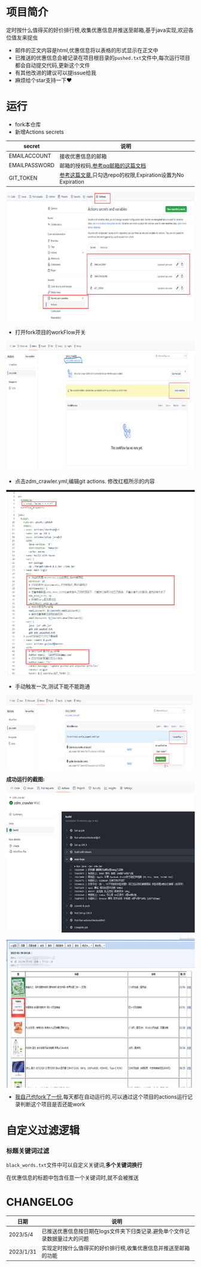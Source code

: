# 项目简介

定时按什么值得买的好价排行榜,收集优惠信息并推送至邮箱,基于java实现,欢迎各位值友来捉虫 
* 邮件的正文内容是html,优惠信息将以表格的形式显示在正文中
* 已推送的优惠信息会被记录在项目根目录的`pushed.txt`文件中,每次运行项目都会自动提交代码,更新这个文件
* 有其他改进的建议可以提issue给我
* 麻烦给个star支持一下:heart:

# 运行

*  fork本仓库
*  新增Actions secrets

| secret        | 说明                                                         |
| ------------- | ------------------------------------------------------------ |
| EMAILACCOUNT  | 接收优惠信息的邮箱                                           |
| EMAILPASSWORD | 邮箱的授权码,[参考qq邮箱的这篇文档](https://service.mail.qq.com/cgi-bin/help?subtype=1&&id=28&&no=1001256) |
| GIT_TOKEN     | [参考这篇文章](http://t.zoukankan.com/joe235-p-15152380.html),只勾选repo的权限,Expiration设置为No Expiration |

<img src="https://raw.githubusercontent.com/lx1169732264/Images/master/zdmActions.png" width = "700" height = "350" alt="图片名称" align=center />



* 打开fork项目的workFlow开关

<img src="https://raw.githubusercontent.com/lx1169732264/Images/master/enableWorkFlow.png" width = "700" height = "350" alt="图片名称" align=center />

* 点击zdm_crawler.yml,编辑git actions. 修改红框所示的内容

<img src="https://raw.githubusercontent.com/lx1169732264/Images/master/zdm%E4%BF%AE%E6%94%B9actions%E9%85%8D%E7%BD%AE.png" width = "700" height = "500" alt="图片名称" align=center />



* 手动触发一次,测试下能不能跑通

<img src="https://raw.githubusercontent.com/lx1169732264/Images/master/runWorkFlow.png" width = "500" height = "200" alt="图片名称" align=center />



**成功运行的截图:**   
<img src="https://raw.githubusercontent.com/lx1169732264/Images/master/zdm%E6%88%90%E5%8A%9F%E8%BF%90%E8%A1%8C%E6%88%AA%E5%9B%BE.png" width = "700" height = "400" alt="图片名称" align=center />



<img src="https://raw.githubusercontent.com/lx1169732264/Images/master/zdm%E9%82%AE%E7%AE%B1%E6%88%AA%E5%9B%BE.png" width = "700" height = "400" alt="图片名称" align=center />

* [我自己也fork了一份](https://github.com/PhantomStrikers/zdm),每天都在自动运行的,可以通过这个项目的actions运行记录判断这个项目是否还能work



# 自定义过滤逻辑

### 标题关键词过滤

`black_words.txt`文件中可以自定义关键词,**多个关键词换行**

在优惠信息的标题中包含任意一个关键词时,就不会被推送   



# CHANGELOG

| 日期        | 说明                                                         |
| ------------- | ------------------------------------------------------------ |
| 2023/5/4  | 已推送优惠信息按日期在logs文件夹下归类记录.避免单个文件记录数据量过大的问题 |
| 2023/1/31  | 实现定时按什么值得买的好价排行榜,收集优惠信息并推送至邮箱的功能  |


